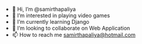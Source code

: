 - 👋 Hi, I’m @samirthapaliya
- 👀 I’m interested in playing video games
- 🌱 I’m currently learning Django
- 💞️ I’m looking to collaborate on Web Application
- 📫 How to reach me samirthapaliya@hotmail.com

<!---
samirthapaliya/samirthapaliya is a ✨ special ✨ repository because its `README.md` (this file) appears on your GitHub profile.
You can click the Preview link to take a look at your changes.
--->
